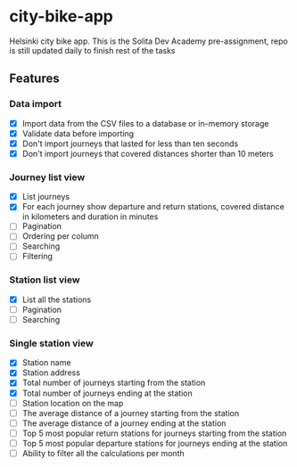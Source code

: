 # city-bike-app
Helsinki city bike app.
This is the Solita Dev Academy pre-assignment, repo is still updated daily to finish rest of the tasks

## Features

### Data import

- [x] Import data from the CSV files to a database or in-memory storage
- [x] Validate data before importing
- [x] Don't import journeys that lasted for less than ten seconds
- [x] Don't import journeys that covered distances shorter than 10 meters

### Journey list view

- [x] List journeys
- [x] For each journey show departure and return stations, covered distance in kilometers and duration in minutes
- [ ] Pagination
- [ ] Ordering per column
- [ ] Searching
- [ ] Filtering

### Station list view

- [x] List all the stations
- [ ] Pagination
- [ ] Searching

### Single station view
- [x] Station name
- [x] Station address
- [x] Total number of journeys starting from the station
- [x] Total number of journeys ending at the station
- [ ] Station location on the map
- [ ] The average distance of a journey starting from the station
- [ ] The average distance of a journey ending at the station
- [ ] Top 5 most popular return stations for journeys starting from the station
- [ ] Top 5 most popular departure stations for journeys ending at the station
- [ ] Ability to filter all the calculations per month